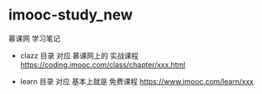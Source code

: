 # imooc-study_new

慕课网 学习笔记

- clazz 目录 对应 慕课网上的 实战课程  https://coding.imooc.com/class/chapter/xxx.html

- learn 目录 对应  基本上就是 免费课程 https://www.imooc.com/learn/xxx
